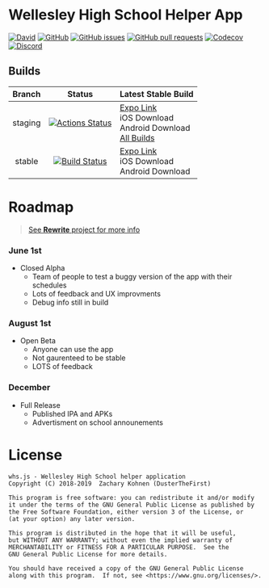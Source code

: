 # Wellesley High School Helper App

[![David](https://img.shields.io/david/DusterTheFirst/whs.js.svg)](https://github.com/DusterTheFirst/whs.js/network/dependencies)
[![GitHub](https://img.shields.io/github/license/DusterTheFirst/whs.js.svg)](https://github.com/DusterTheFirst/whs.js/blob/master/LICENSE)
[![GitHub issues](https://img.shields.io/github/issues/DusterTheFirst/whs.js.svg)](https://github.com/DusterTheFirst/whs.js/issues)
[![GitHub pull requests](https://img.shields.io/github/issues-pr/dusterthefirst/whs.js.svg)](https://github.com/DusterTheFirst/whs.js/pulls)
[![Codecov](https://img.shields.io/codecov/c/github/dusterthefirst/whs.js.svg)](https://codecov.io/gh/DusterTheFirst/whs.js)
[![Discord](https://img.shields.io/discord/521150060147245066.svg)](https://discord.gg/7q3TxUH)

## Builds
| Branch | Status | Latest Stable Build |
|:------:|:------:|:--------------------|
| staging| [![Actions Status](https://github.com/DusterTheFirst/whs.js/workflows/Build%20App/badge.svg)](https://github.com/DusterTheFirst/whs.js/actions) | [Expo Link](https://exp.host/@dusterthefirst/WHS?release-channel=staging)<br>iOS Download<br>Android Download<br>[All Builds](https://expo.io/@dusterthefirst/WHS/builds) |
| stable | [![Build Status](https://travis-ci.org/DusterTheFirst/whs.js.svg?branch=stable)](https://travis-ci.org/DusterTheFirst/whs.js)   | [Expo Link](https://exp.host/@dusterthefirst/WHS)<br>iOS Download<br>Android Download |

# Roadmap
> [See **Rewrite** project for more info](https://github.com/DusterTheFirst/whs.js/projects/1)
### June 1st
- Closed Alpha
    - Team of people to test a buggy version of the app with their schedules
    - Lots of feedback and UX improvments
    - Debug info still in build

### August 1st
- Open Beta
    - Anyone can use the app
    - Not gaurenteed to be stable
    - LOTS of feedback

### December
- Full Release
    - Published IPA and APKs
    - Advertisment on school announements

# License
    whs.js - Wellesley High School helper application
    Copyright (C) 2018-2019  Zachary Kohnen (DusterTheFirst)

    This program is free software: you can redistribute it and/or modify
    it under the terms of the GNU General Public License as published by
    the Free Software Foundation, either version 3 of the License, or
    (at your option) any later version.

    This program is distributed in the hope that it will be useful,
    but WITHOUT ANY WARRANTY; without even the implied warranty of
    MERCHANTABILITY or FITNESS FOR A PARTICULAR PURPOSE.  See the
    GNU General Public License for more details.

    You should have received a copy of the GNU General Public License
    along with this program.  If not, see <https://www.gnu.org/licenses/>.
